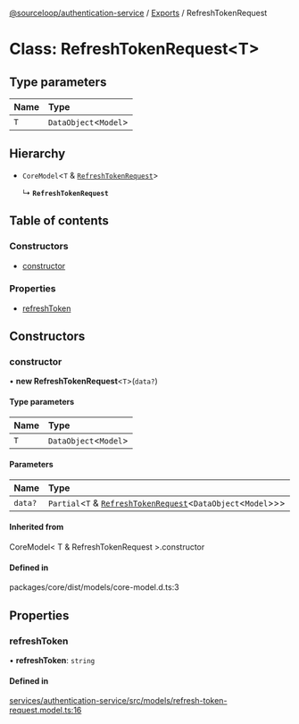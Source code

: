 [@sourceloop/authentication-service](../README.md) / [Exports](../modules.md) / RefreshTokenRequest

# Class: RefreshTokenRequest<T\>

## Type parameters

| Name | Type |
| :------ | :------ |
| `T` | `DataObject`<`Model`\> |

## Hierarchy

- `CoreModel`<`T` & [`RefreshTokenRequest`](RefreshTokenRequest.md)\>

  ↳ **`RefreshTokenRequest`**

## Table of contents

### Constructors

- [constructor](RefreshTokenRequest.md#constructor)

### Properties

- [refreshToken](RefreshTokenRequest.md#refreshtoken)

## Constructors

### constructor

• **new RefreshTokenRequest**<`T`\>(`data?`)

#### Type parameters

| Name | Type |
| :------ | :------ |
| `T` | `DataObject`<`Model`\> |

#### Parameters

| Name | Type |
| :------ | :------ |
| `data?` | `Partial`<`T` & [`RefreshTokenRequest`](RefreshTokenRequest.md)<`DataObject`<`Model`\>\>\> |

#### Inherited from

CoreModel<
  T & RefreshTokenRequest
\>.constructor

#### Defined in

packages/core/dist/models/core-model.d.ts:3

## Properties

### refreshToken

• **refreshToken**: `string`

#### Defined in

[services/authentication-service/src/models/refresh-token-request.model.ts:16](https://github.com/sourcefuse/loopback4-microservice-catalog/blob/d35fdb3f0/services/authentication-service/src/models/refresh-token-request.model.ts#L16)
